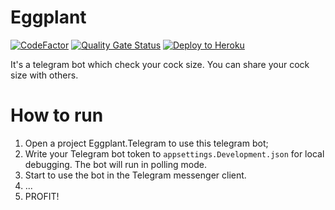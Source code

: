 # Eggplant

[![CodeFactor](https://www.codefactor.io/repository/github/gregoryghost/eggplant/badge)](https://www.codefactor.io/repository/github/gregoryghost/eggplant)
[![Quality Gate Status](https://sonarcloud.io/api/project_badges/measure?project=GregoryGhost_eggplant&metric=alert_status)](https://sonarcloud.io/summary/new_code?id=GregoryGhost_eggplant)
[![Deploy to Heroku](https://github.com/GregoryGhost/eggplant/actions/workflows/deploy-heroku.yml/badge.svg)](https://github.com/GregoryGhost/eggplant/actions/workflows/deploy-heroku.yml)

It's a telegram bot which check your cock size. You can share your cock size with others.

# How to run

1. Open a project Eggplant.Telegram to use this telegram bot;
2. Write your Telegram bot token to `appsettings.Development.json` for local debugging. The bot will run in polling
   mode.
3. Start to use the bot in the Telegram messenger client.
4. ...
5. PROFIT!   

